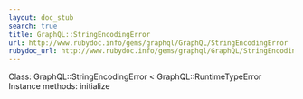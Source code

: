 ```yaml
---
layout: doc_stub
search: true
title: GraphQL::StringEncodingError
url: http://www.rubydoc.info/gems/graphql/GraphQL/StringEncodingError
rubydoc_url: http://www.rubydoc.info/gems/graphql/GraphQL/StringEncodingError
---
```


Class: GraphQL::StringEncodingError < GraphQL::RuntimeTypeError
Instance methods:
initialize

